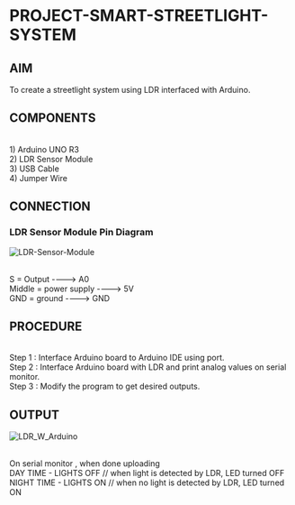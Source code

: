 # PROJECT-SMART-STREETLIGHT-SYSTEM


## AIM
To create a streetlight system using LDR interfaced with Arduino.


## COMPONENTS

<br> 1) Arduino UNO R3
<br> 2) LDR Sensor Module
<br> 3) USB Cable
<br> 4) Jumper Wire


## CONNECTION

### LDR Sensor Module Pin Diagram

 ![LDR-Sensor-Module](https://github.com/user-attachments/assets/2694e247-3e81-47c2-bff5-eaa2b9c23067)

<br> S  = Output     ---->  A0
<br> Middle    = power supply  ---->  5V
<br> GND   = ground   ---->  GND


## PROCEDURE

<br> Step 1 : Interface Arduino board to Arduino IDE using port.
<br> Step 2 : Interface Arduino board with LDR and print analog values on serial monitor.
<br> Step 3 : Modify the program to get desired outputs.


## OUTPUT

 ![LDR_W_Arduino](https://github.com/user-attachments/assets/fc095166-11c9-4d61-ad64-8088bfd7368e)

<br> On serial monitor , when done uploading
<br> DAY TIME - LIGHTS OFF    // when light is detected by LDR, LED turned OFF
<br> NIGHT TIME - LIGHTS ON  // when no light is detected by LDR, LED turned ON
